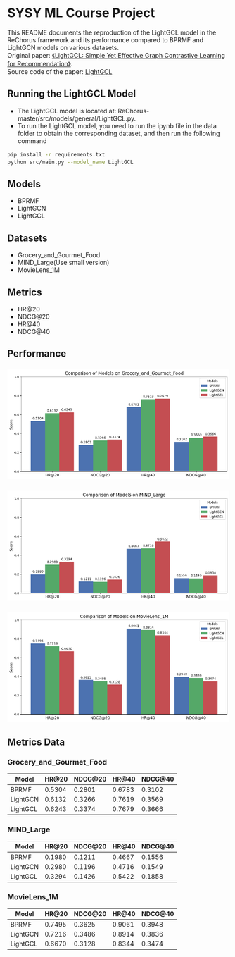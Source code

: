 # SYSY ML Course Project

This README documents the reproduction of the LightGCL model in the ReChorus framework and its performance compared to BPRMF and LightGCN models on various datasets.\
Original paper: [《LightGCL: Simple Yet Effective Graph Contrastive Learning for Recommendation》](https://openreview.net/forum?id=FKXVK9dyMM).\
Source code of the paper: [LightGCL](https://github.com/HKUDS/LightGCL)

## Running the LightGCL Model
- The LightGCL model is located at: ReChorus-master/src/models/general/LightGCL.py.
- To run the LightGCL model, you need to run the ipynb file in the data folder to obtain the corresponding dataset, and then run the following command 
```bash
pip install -r requirements.txt
python src/main.py --model_name LightGCL
```
   
## Models

- BPRMF
- LightGCN
- LightGCL

## Datasets

- Grocery_and_Gourmet_Food
- MIND_Large(Use small version)
- MovieLens_1M

## Metrics

- HR@20
- NDCG@20
- HR@40
- NDCG@40

## Performance

### 
![Grocery Performance](result/Grocery_and_Gourmet_Food.png)

### 
![MIND Performance](result/MIND_Large.png)

### 
![MovieLens Performance](result/MovieLens_1M.png)

## Metrics Data

### Grocery_and_Gourmet_Food

| Model   | HR@20    | NDCG@20  | HR@40    | NDCG@40  |
|---------|----------|----------|----------|----------|
| BPRMF   | 0.5304   | 0.2801   | 0.6783   | 0.3102   |
| LightGCN| 0.6132   | 0.3266   | 0.7619   | 0.3569   |
| LightGCL| 0.6243   | 0.3374   | 0.7679   | 0.3666   |

### MIND_Large

| Model   | HR@20    | NDCG@20  | HR@40    | NDCG@40  |
|---------|----------|----------|----------|----------|
| BPRMF   | 0.1980   | 0.1211   | 0.4667   | 0.1556   |
| LightGCN| 0.2980   | 0.1196   | 0.4716   | 0.1549   |
| LightGCL| 0.3294   | 0.1426   | 0.5422   | 0.1858   |

### MovieLens_1M

| Model   | HR@20    | NDCG@20  | HR@40    | NDCG@40  |
|---------|----------|----------|----------|----------|
| BPRMF   | 0.7495   | 0.3625   | 0.9061   | 0.3948   |
| LightGCN| 0.7216   | 0.3486   | 0.8914   | 0.3836   |
| LightGCL| 0.6670   | 0.3128   | 0.8344   | 0.3474   |


